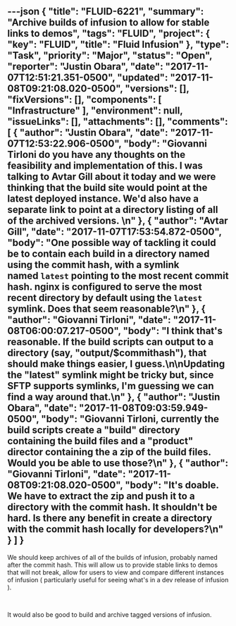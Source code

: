 ---json
{
  "title": "FLUID-6221",
  "summary": "Archive builds of infusion to allow for stable links to demos",
  "tags": "FLUID",
  "project": {
    "key": "FLUID",
    "title": "Fluid Infusion"
  },
  "type": "Task",
  "priority": "Major",
  "status": "Open",
  "reporter": "Justin Obara",
  "date": "2017-11-07T12:51:21.351-0500",
  "updated": "2017-11-08T09:21:08.020-0500",
  "versions": [],
  "fixVersions": [],
  "components": [
    "Infrastructure"
  ],
  "environment": null,
  "issueLinks": [],
  "attachments": [],
  "comments": [
    {
      "author": "Justin Obara",
      "date": "2017-11-07T12:53:22.906-0500",
      "body": "Giovanni Tirloni do you have any thoughts on the feasibility and implementation of this. I was talking to Avtar Gill about it today and we were thinking that the build site would point at the latest deployed instance. We'd also have a separate link to point at a directory listing of all of the archived versions. \n"
    },
    {
      "author": "Avtar Gill",
      "date": "2017-11-07T17:53:54.872-0500",
      "body": "One possible way of tackling it could be to contain each build in a directory named using the commit hash, with a symlink named `latest` pointing to the most recent commit hash. nginx is configured to serve the most recent directory by default using the `latest` symlink. Does that seem reasonable?\n"
    },
    {
      "author": "Giovanni Tirloni",
      "date": "2017-11-08T06:00:07.217-0500",
      "body": "I think that's reasonable. If the build scripts can output to a directory (say, \"output/$commithash\"), that should make things easier, I guess.\n\nUpdating the \"latest\" symlink might be tricky but, since SFTP supports symlinks, I'm guessing we can find a way around that.\n"
    },
    {
      "author": "Justin Obara",
      "date": "2017-11-08T09:03:59.949-0500",
      "body": "Giovanni Tirloni, currently the build scripts create a \"build\" directory containing the build files and a \"product\" director containing the a zip of the build files. Would you be able to use those?\n"
    },
    {
      "author": "Giovanni Tirloni",
      "date": "2017-11-08T09:21:08.020-0500",
      "body": "It's doable. We have to extract the zip and push it to a directory with the commit hash. It shouldn't be hard. Is there any benefit in create a directory with the commit hash locally for developers?\n"
    }
  ]
}
---
We should keep archives of all of the builds of infusion, probably named after the commit hash. This will allow us to provide stable links to demos that will not break, allow for users to view and compare different instances of infusion ( particularly useful for seeing what's in a dev release of infusion ).

 

It would also be good to build and archive tagged versions of infusion.

        